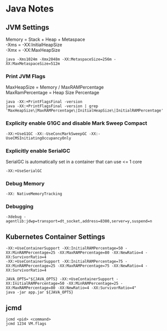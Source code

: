 # Java Notes

## JVM Settings

Memory = Stack + Heap + Metaspace<br />
-Xms = -XX:InitialHeapSize<br />
-Xmx = -XX:MaxHeapSize<br />

```
java -Xms1024m -Xmx2048m -XX:MetaspaceSize=256m -XX:MaxMetaspaceSize=512m
```

### Print JVM Flags

MaxHeapSize = Memory / MaxRAMPercentage<br />
MaxRamPercentage = Heap Size Percentage<br />

```
java -XX:+PrintFlagsFinal -version
java -XX:+PrintFlagsFinal -version | grep 'MaxHeapSize\|MaxRAMPercentage\|InitialHeapSize\|InitialRAMPercentage'
```

### Explicity enable G1GC and disable Mark Sweep Compact

```
-XX:+UseG1GC -XX:-UseConcMarkSweepGC -XX:-UseCMSInitiatingOccupancyOnly
```

### Explicitly enable SerialGC

SerialGC is automatically set in a container that can use <= 1 core

```
-XX:+UseSerialGC
```

### Debug Memory

`-XX: NativeMemoryTracking`

### Debugging

`-Xdebug -agentlib:jdwp=transport=dt_socket,address=8300,server=y,suspend=n`

## Kubernetes Container Settings

```
-XX:+UseContainerSupport -XX:InitialRAMPercentage=50 -XX:MinRAMPercentage=25 -XX:MaxRAMPercentage=80 -XX:NewRatio=4 -XX:SurvivorRatio=4
-XX:+UseContainerSupport -XX:InitialRAMPercentage=75 -XX:MinRAMPercentage=25 -XX:MaxRAMPercentage=75 -XX:NewRatio=4 -XX:SurvivorRatio=4
```

```
JAVA_OPTS="${JAVA_OPTS} -XX:+UseContainerSupport -XX:InitialRAMPercentage=50 -XX:MinRAMPercentage=25 -XX:MaxRAMPercentage=80 -XX:NewRatio=4 -XX:SurvivorRatio=4"
java -jar app.jar ${JAVA_OPTS}
```

## jcmd

```
jcmd <pid> <command>
jcmd 1234 VM.flags
```
